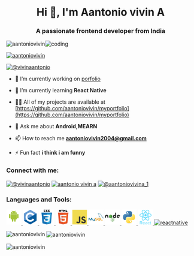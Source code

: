<h1 align="center">Hi 👋, I'm Aantonio vivin A</h1>
<h3 align="center">A passionate frontend developer from India</h3>
<img align="right" alt="coding" width="400" src="https://giffiles.alphacoders.com/756/75682.gif">
<p align="left"> <img src="https://komarev.com/ghpvc/?username=aantoniovivin&label=Profile%20views&color=0e75b6&style=flat" alt="aantoniovivin" /> </p>

<p align="left"> <a href="https://github.com/ryo-ma/github-profile-trophy"><img src="https://github-profile-trophy.vercel.app/?username=aantoniovivin" alt="aantoniovivin" /></a> </p>

<p align="left"> <a href="https://twitter.com/@vivinaantonio" target="blank"><img src="https://img.shields.io/twitter/follow/@vivinaantonio?logo=twitter&style=for-the-badge" alt="@vivinaantonio" /></a> </p>

- 🔭 I’m currently working on [porfolio](https://github.com/aantoniovivin/portfolio)

- 🌱 I’m currently learning **React Native**

- 👨‍💻 All of my projects are available at [https://github.com/aantoniovivin/myportfolio](https://github.com/aantoniovivin/myportfolio)

- 💬 Ask me about **Android,MEARN**

- 📫 How to reach me **aantoniovivin2004@gmail.com**

- ⚡ Fun fact **i think i am funny**

<h3 align="left">Connect with me:</h3>
<p align="left">
<a href="https://twitter.com/@vivinaantonio" target="blank"><img align="center" src="https://raw.githubusercontent.com/rahuldkjain/github-profile-readme-generator/master/src/images/icons/Social/twitter.svg" alt="@vivinaantonio" height="30" width="40" /></a>
<a href="https://linkedin.com/in/aantonio vivin a" target="blank"><img align="center" src="https://raw.githubusercontent.com/rahuldkjain/github-profile-readme-generator/master/src/images/icons/Social/linked-in-alt.svg" alt="aantonio vivin a" height="30" width="40" /></a>
<a href="https://www.hackerrank.com/@aantoniovivina_1" target="blank"><img align="center" src="https://raw.githubusercontent.com/rahuldkjain/github-profile-readme-generator/master/src/images/icons/Social/hackerrank.svg" alt="@aantoniovivina_1" height="30" width="40" /></a>
</p>

<h3 align="left">Languages and Tools:</h3>
<p align="left"> <a href="https://developer.android.com" target="_blank" rel="noreferrer"> <img src="https://raw.githubusercontent.com/devicons/devicon/master/icons/android/android-original-wordmark.svg" alt="android" width="40" height="40"/> </a> <a href="https://www.cprogramming.com/" target="_blank" rel="noreferrer"> <img src="https://raw.githubusercontent.com/devicons/devicon/master/icons/c/c-original.svg" alt="c" width="40" height="40"/> </a> <a href="https://www.w3schools.com/css/" target="_blank" rel="noreferrer"> <img src="https://raw.githubusercontent.com/devicons/devicon/master/icons/css3/css3-original-wordmark.svg" alt="css3" width="40" height="40"/> </a> <a href="https://www.w3.org/html/" target="_blank" rel="noreferrer"> <img src="https://raw.githubusercontent.com/devicons/devicon/master/icons/html5/html5-original-wordmark.svg" alt="html5" width="40" height="40"/> </a> <a href="https://developer.mozilla.org/en-US/docs/Web/JavaScript" target="_blank" rel="noreferrer"> <img src="https://raw.githubusercontent.com/devicons/devicon/master/icons/javascript/javascript-original.svg" alt="javascript" width="40" height="40"/> </a> <a href="https://www.mysql.com/" target="_blank" rel="noreferrer"> <img src="https://raw.githubusercontent.com/devicons/devicon/master/icons/mysql/mysql-original-wordmark.svg" alt="mysql" width="40" height="40"/> </a> <a href="https://nodejs.org" target="_blank" rel="noreferrer"> <img src="https://raw.githubusercontent.com/devicons/devicon/master/icons/nodejs/nodejs-original-wordmark.svg" alt="nodejs" width="40" height="40"/> </a> <a href="https://www.python.org" target="_blank" rel="noreferrer"> <img src="https://raw.githubusercontent.com/devicons/devicon/master/icons/python/python-original.svg" alt="python" width="40" height="40"/> </a> <a href="https://reactjs.org/" target="_blank" rel="noreferrer"> <img src="https://raw.githubusercontent.com/devicons/devicon/master/icons/react/react-original-wordmark.svg" alt="react" width="40" height="40"/> </a> <a href="https://reactnative.dev/" target="_blank" rel="noreferrer"> <img src="https://reactnative.dev/img/header_logo.svg" alt="reactnative" width="40" height="40"/> </a> </p>

<p><img align="left" src="https://github-readme-stats.vercel.app/api/top-langs?username=aantoniovivin&show_icons=true&locale=en&layout=compact" alt="aantoniovivin" /></p>

<p>&nbsp;<img align="center" src="https://github-readme-stats.vercel.app/api?username=aantoniovivin&show_icons=true&locale=en" alt="aantoniovivin" /></p>

<p><img align="center" src="https://github-readme-streak-stats.herokuapp.com/?user=aantoniovivin&" alt="aantoniovivin" /></p>
